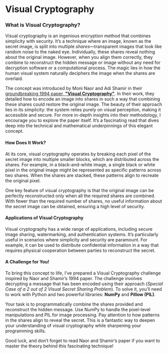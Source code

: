 # Visual Cryptography

### What is Visual Cryptography?

Visual cryptography is an ingenious encryption method that combines simplicity with security. It’s a technique where an image, known as the secret image, is split into multiple *shares*—transparent images that look like random noise to the naked eye. Individually, these shares reveal nothing about the original image. However, when you align them correctly, they combine to reconstruct the hidden message or image without any need for decryption software or a computational process. The magic lies in how the human visual system naturally deciphers the image when the shares are overlaid.

The concept was introduced by Moni Naor and Adi Shamir in their [groundbreaking 1994 paper, **"Visual Cryptography"**](https://github.com/SBU-CS-Mag/4-Phoenix-VisualCrypto/blob/main/res.pdf). In their work, they detailed how to encode an image into shares in such a way that combining these shares could restore the original image. The beauty of their approach lies in its simplicity: the system relies purely on visual perception, making it accessible and secure. For more in-depth insights into their methodology, I encourage you to explore the paper itself. It’s a fascinating read that dives deep into the technical and mathematical underpinnings of this elegant concept.

#### How Does It Work?

At its core, visual cryptography operates by breaking each pixel of the secret image into multiple smaller blocks, which are distributed across the shares. For example, in a black-and-white image, a single black or white pixel in the original image might be represented as specific patterns across two shares. When the shares are stacked, these patterns align to recreate the original pixel.

One key feature of visual cryptography is that the original image can be perfectly reconstructed only when all the required shares are combined. With fewer than the required number of shares, no useful information about the secret image can be obtained, ensuring a high level of security.

#### Applications of Visual Cryptography

Visual cryptography has a wide range of applications, including secure image sharing, watermarking, and authentication systems. It’s particularly useful in scenarios where simplicity and security are paramount. For example, it can be used to distribute confidential information in a way that requires physical cooperation between parties to reconstruct the secret. 

#### A Challenge for You!

To bring this concept to life, I’ve prepared a Visual Cryptography challenge inspired by Naor and Shamir’s 1994 paper. The challenge involves decrypting a message that has been encoded using their approach (*Special Case of a 2 out of 2 Visual Secret Sharing Problem*). To solve it, you’ll need to work with Python and two powerful libraries: **NumPy** and **Pillow (PIL)**. 

Your task is to programmatically combine the shares provided and reconstruct the hidden message. Use NumPy to handle the pixel-level manipulations and PIL for image processing. Pay attention to how patterns in the shares align to reveal the secret. This is a fantastic way to deepen your understanding of visual cryptography while sharpening your programming skills.

Good luck, and don’t forget to read Naor and Shamir’s paper if you want to master the theory behind this fascinating technique!
